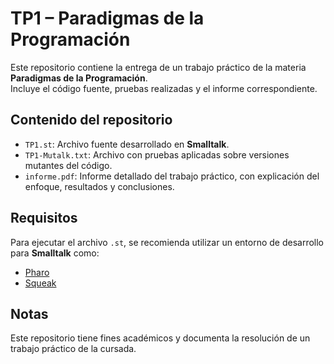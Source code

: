 # TP1 – Paradigmas de la Programación

Este repositorio contiene la entrega de un trabajo práctico de la materia **Paradigmas de la Programación**.  
Incluye el código fuente, pruebas realizadas y el informe correspondiente.

## Contenido del repositorio

- `TP1.st`: Archivo fuente desarrollado en **Smalltalk**.
- `TP1-Mutalk.txt`: Archivo con pruebas aplicadas sobre versiones mutantes del código.
- `informe.pdf`: Informe detallado del trabajo práctico, con explicación del enfoque, resultados y conclusiones.

## Requisitos

Para ejecutar el archivo `.st`, se recomienda utilizar un entorno de desarrollo para **Smalltalk** como:

- [Pharo](https://pharo.org/)
- [Squeak](https://squeak.org/)

## Notas

Este repositorio tiene fines académicos y documenta la resolución de un trabajo práctico de la cursada.
